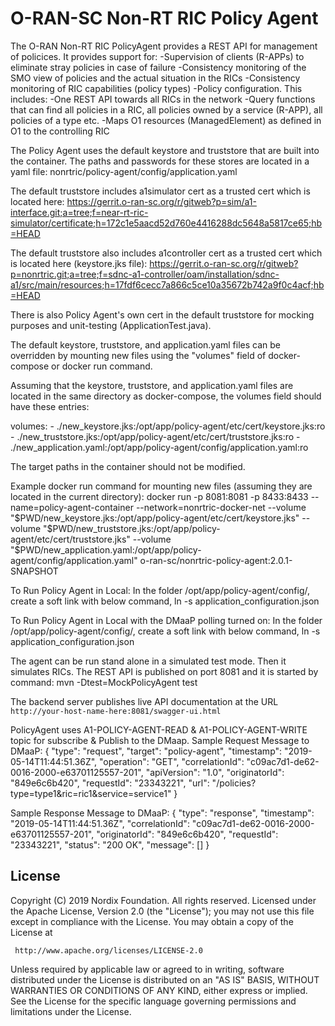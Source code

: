 # O-RAN-SC Non-RT RIC Policy Agent

The O-RAN Non-RT RIC PolicyAgent provides a REST API for management of policices.
It provides support for:
 -Supervision of clients (R-APPs) to eliminate stray policies in case of failure
 -Consistency monitoring of the SMO view of policies and the actual situation in the RICs
 -Consistency monitoring of RIC capabilities (policy types)
 -Policy configuration. This includes:
  -One REST API towards all RICs in the network
  -Query functions that can find all policies in a RIC, all policies owned by a service (R-APP),
   all policies of a type etc.
  -Maps O1 resources (ManagedElement) as defined in O1 to the controlling RIC

The Policy Agent uses the default keystore and truststore that are built into the container. The paths and passwords for these stores are located in a yaml file:
nonrtric/policy-agent/config/application.yaml

The default truststore includes a1simulator cert as a trusted cert which is located here:
https://gerrit.o-ran-sc.org/r/gitweb?p=sim/a1-interface.git;a=tree;f=near-rt-ric-simulator/certificate;h=172c1e5aacd52d760e4416288dc5648a5817ce65;hb=HEAD

The default truststore also includes a1controller cert as a trusted cert which is located here (keystore.jks file):
https://gerrit.o-ran-sc.org/r/gitweb?p=nonrtric.git;a=tree;f=sdnc-a1-controller/oam/installation/sdnc-a1/src/main/resources;h=17fdf6cecc7a866c5ce10a35672b742a9f0c4acf;hb=HEAD

There is also Policy Agent's own cert in the default truststore for mocking purposes and unit-testing (ApplicationTest.java).

The default keystore, truststore, and application.yaml files can be overridden by mounting new files using the "volumes" field of docker-compose or docker run command.

Assuming that the keystore, truststore, and application.yaml files are located in the same directory as docker-compose, the volumes field should have these entries:

volumes:
      - ./new_keystore.jks:/opt/app/policy-agent/etc/cert/keystore.jks:ro
      - ./new_truststore.jks:/opt/app/policy-agent/etc/cert/truststore.jks:ro
      - ./new_application.yaml:/opt/app/policy-agent/config/application.yaml:ro

The target paths in the container should not be modified.

Example docker run command for mounting new files (assuming they are located in the current directory):
docker run -p 8081:8081 -p 8433:8433 --name=policy-agent-container --network=nonrtric-docker-net --volume "$PWD/new_keystore.jks:/opt/app/policy-agent/etc/cert/keystore.jks" --volume "$PWD/new_truststore.jks:/opt/app/policy-agent/etc/cert/truststore.jks" --volume "$PWD/new_application.yaml:/opt/app/policy-agent/config/application.yaml" o-ran-sc/nonrtric-policy-agent:2.0.1-SNAPSHOT


To Run Policy Agent in Local:
In the folder /opt/app/policy-agent/config/, create a soft link with below command,
ln -s <path to test_application_configuration.json> application_configuration.json

To Run Policy Agent in Local with the DMaaP polling turned on:
In the folder /opt/app/policy-agent/config/, create a soft link with below command,
ln -s <path to test_application_configuration_with_dmaap_config.json> application_configuration.json

The agent can be run stand alone in a simulated test mode. Then it simulates RICs.
The REST API is published on port 8081 and it is started by command:
mvn -Dtest=MockPolicyAgent test

The backend server publishes live API documentation at the
URL `http://your-host-name-here:8081/swagger-ui.html`

PolicyAgent uses A1-POLICY-AGENT-READ & A1-POLICY-AGENT-WRITE topic for subscribe & Publish to the DMaap.
Sample Request Message to DMaaP:
{
  "type": "request",
  "target": "policy-agent",
  "timestamp": "2019-05-14T11:44:51.36Z",
  "operation": "GET",
  "correlationId": "c09ac7d1-de62-0016-2000-e63701125557-201",
  "apiVersion": "1.0",
  "originatorId": "849e6c6b420",
  "requestId": "23343221",
  "url": "/policies?type=type1&ric=ric1&service=service1"
}

Sample Response Message to DMaaP:
{
  "type": "response",
  "timestamp": "2019-05-14T11:44:51.36Z",
  "correlationId": "c09ac7d1-de62-0016-2000-e63701125557-201",
  "originatorId": "849e6c6b420",
  "requestId": "23343221",
  "status": "200 OK",
  "message": []
}

## License

Copyright (C) 2019 Nordix Foundation. All rights reserved.
Licensed under the Apache License, Version 2.0 (the "License");
you may not use this file except in compliance with the License.
You may obtain a copy of the License at

     http://www.apache.org/licenses/LICENSE-2.0

Unless required by applicable law or agreed to in writing, software
distributed under the License is distributed on an "AS IS" BASIS,
WITHOUT WARRANTIES OR CONDITIONS OF ANY KIND, either express or implied.
See the License for the specific language governing permissions and
limitations under the License.
